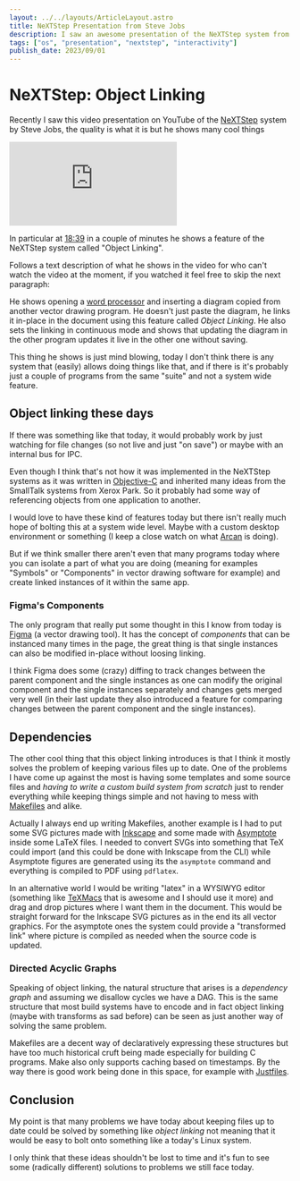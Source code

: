 ```yaml
---
layout: ../../layouts/ArticleLayout.astro
title: NeXTStep Presentation from Steve Jobs
description: I saw an awesome presentation of the NeXTStep system from Steve Jobs and some ideas about it
tags: ["os", "presentation", "nextstep", "interactivity"]
publish_date: 2023/09/01
---
```


# NeXTStep: Object Linking

Recently I saw this video presentation on YouTube of the [NeXTStep](https://en.wikipedia.org/wiki/NeXTSTEP) system by Steve Jobs, the quality is what it is but he shows many cool things

<iframe class="video" src="https://www.youtube-nocookie.com/embed/rf5o5liZxnA?si=M4Cc3LQHL5Uu-ecR" title="YouTube video player" frameborder="0" allow="accelerometer; autoplay; clipboard-write; encrypted-media; gyroscope; picture-in-picture; web-share" allowfullscreen></iframe>

In particular at [18:39](https://youtu.be/rf5o5liZxnA?si=FuIHKRIfyxhqWDLv&t=1119) in a couple of minutes he shows a feature of the NeXTStep system called "Object Linking".

Follows a text description of what he shows in the video for who can't watch the video at the moment, if you watched it feel free to skip the next paragraph:

He shows opening a [word processor](https://en.wikipedia.org/wiki/Word_processor) and inserting a diagram copied from another vector drawing program. He doesn't just paste the diagram, he links it in-place in the document using this feature called _Object Linking_. He also sets the linking in continuous mode and shows that updating the diagram in the other program updates it live in the other one without saving.

This thing he shows is just mind blowing, today I don't think there is any system that (easily) allows doing things like that, and if there is it's probably just a couple of programs from the same "suite" and not a system wide feature.

## Object linking these days

If there was something like that today, it would probably work by just watching for file changes (so not live and just "on save") or maybe with an internal bus for IPC. 

Even though I think that's not how it was implemented in the NeXTStep systems as it was written in [Objective-C](https://en.wikipedia.org/wiki/Objective-C) and inherited many ideas from the SmallTalk systems from Xerox Park. So it probably had some way of referencing objects from one application to another.

I would love to have these kind of features today but there isn't really much hope of bolting this at a system wide level. Maybe with a custom desktop environment or something (I keep a close watch on what [Arcan](https://arcan-fe.com/) is doing). 

But if we think smaller there aren't even that many programs today where you can isolate a part of what you are doing (meaning for examples "Symbols" or "Components" in vector drawing software for example) and create linked instances of it within the same app.

### Figma's Components

The only program that really put some thought in this I know from today is [Figma](https://www.figma.com/) (a vector drawing tool). It has the concept of _components_ that can be instanced many times in the page, the great thing is that single instances can also be modified in-place without loosing linking. 

I think Figma does some (crazy) diffing to track changes between the parent component and the single instances as one can modify the original component and the single instances separately and changes gets merged very well (in their last update they also introduced a feature for comparing changes between the parent component and the single instances).

## Dependencies

The other cool thing that this object linking introduces is that I think it mostly solves the problem of keeping various files up to date. One of the problems I have come up against the most is having some templates and some source files and _having to write a custom build system from scratch_ just to render everything while keeping things simple and not having to mess with [Makefiles](https://en.wikipedia.org/wiki/Make_(software)#Makefiles) and alike.

Actually I always end up writing Makefiles, another example is I had to put some SVG pictures made with [Inkscape](https://inkscape.org/) and some made with [Asymptote](https://asymptote.sourceforge.io/) inside some LaTeX files. I needed to convert SVGs into something that TeX could import (and this could be done with Inkscape from the CLI) while Asymptote figures are generated using its the `asymptote` command and everything is compiled to PDF using `pdflatex`.

In an alternative world I would be writing "latex" in a WYSIWYG editor (something like [TeXMacs](https://www.texmacs.org/tmweb/home/welcome.en.html) that is awesome and I should use it more) and drag and drop pictures where I want them in the document. This would be straight forward for the Inkscape SVG pictures as in the end its all vector graphics. For the asymptote ones the system could provide a "transformed link" where picture is compiled as needed when the source code is updated.   

### Directed Acyclic Graphs

Speaking of object linking, the natural structure that arises is a _dependency graph_ and assuming we disallow cycles we have a DAG. This is the same structure that most build systems have to encode and in fact object linking (maybe with transforms as sad before) can be seen as just another way of solving the same problem. 

Makefiles are a decent way of declaratively expressing these structures but have too much historical cruft being made especially for building C programs. Make also only supports caching based on timestamps. By the way there is good work being done in this space, for example with [Justfiles](https://just.systems/man/en/).

## Conclusion

My point is that many problems we have today about keeping files up to date could be solved by something like _object linking_ not meaning that it would be easy to bolt onto something like a today's Linux system. 

I only think that these ideas shouldn't be lost to time and it's fun to see some (radically different) solutions to problems we still face today.
